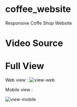 # coffee_website
Responsive Coffe Shop Website 

# Video Source


# Full View
Web view :
![view-web](https://user-images.githubusercontent.com/59794929/148513021-b29f86e5-ff7a-48fa-925e-85c90cc7cc44.png)

Mobile view :


![view-mobile](https://user-images.githubusercontent.com/59794929/148513944-7b3f57e3-824c-494e-83f9-f2105b4c5b3b.png)
